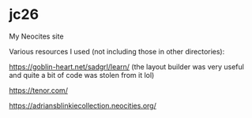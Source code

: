 # jc26

My Neocites site

Various resources I used (not including those in other directories):

https://goblin-heart.net/sadgrl/learn/
(the layout builder was very useful and quite a bit of code was stolen from it lol)

https://tenor.com/

https://adriansblinkiecollection.neocities.org/
